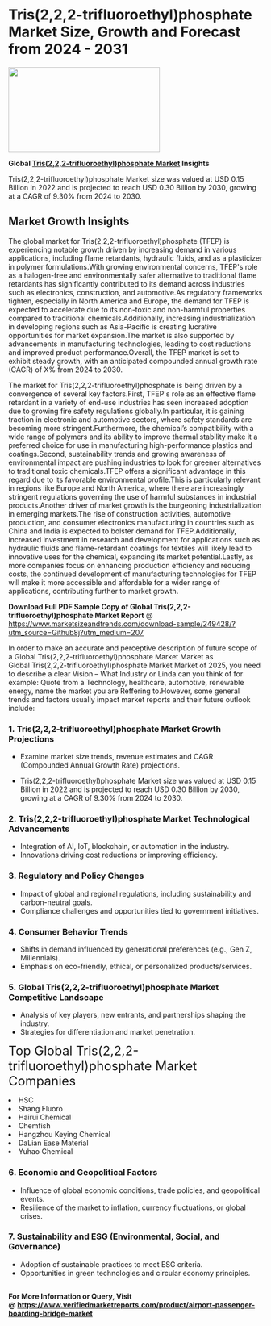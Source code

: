 <H1>Tris(2,2,2-trifluoroethyl)phosphate Market Size, Growth and Forecast from 2024 - 2031</H1><img class="aligncenter size-medium wp-image-584254" src="https://thirdeyenews.in/wp-content/uploads/2024/09/Global-Market-Research-300x168.jpeg" alt="" width="300" height="168" /><p><strong>Global&nbsp;<a href="https://www.marketsizeandtrends.com/download-sample/249428/?utm_source=Github8j?utm_medium=207">Tris(2,2,2-trifluoroethyl)phosphate Market</a> Insights</strong></p><p>Tris(2,2,2-trifluoroethyl)phosphate Market size was valued at USD 0.15 Billion in 2022 and is projected to reach USD 0.30 Billion by 2030, growing at a CAGR of 9.30% from 2024 to 2030.</p><p><h2>Market Growth Insights</h2> <p>The global market for Tris(2,2,2-trifluoroethyl)phosphate (TFEP) is experiencing notable growth driven by increasing demand in various applications, including flame retardants, hydraulic fluids, and as a plasticizer in polymer formulations.With growing environmental concerns, TFEP's role as a halogen-free and environmentally safer alternative to traditional flame retardants has significantly contributed to its demand across industries such as electronics, construction, and automotive.As regulatory frameworks tighten, especially in North America and Europe, the demand for TFEP is expected to accelerate due to its non-toxic and non-harmful properties compared to traditional chemicals.Additionally, increasing industrialization in developing regions such as Asia-Pacific is creating lucrative opportunities for market expansion.The market is also supported by advancements in manufacturing technologies, leading to cost reductions and improved product performance.Overall, the TFEP market is set to exhibit steady growth, with an anticipated compounded annual growth rate (CAGR) of X% from 2024 to 2030.</p> <p>The market for Tris(2,2,2-trifluoroethyl)phosphate is being driven by a convergence of several key factors.First, TFEP's role as an effective flame retardant in a variety of end-use industries has seen increased adoption due to growing fire safety regulations globally.In particular, it is gaining traction in electronic and automotive sectors, where safety standards are becoming more stringent.Furthermore, the chemical’s compatibility with a wide range of polymers and its ability to improve thermal stability make it a preferred choice for use in manufacturing high-performance plastics and coatings.Second, sustainability trends and growing awareness of environmental impact are pushing industries to look for greener alternatives to traditional toxic chemicals.TFEP offers a significant advantage in this regard due to its favorable environmental profile.This is particularly relevant in regions like Europe and North America, where there are increasingly stringent regulations governing the use of harmful substances in industrial products.Another driver of market growth is the burgeoning industrialization in emerging markets.The rise of construction activities, automotive production, and consumer electronics manufacturing in countries such as China and India is expected to bolster demand for TFEP.Additionally, increased investment in research and development for applications such as hydraulic fluids and flame-retardant coatings for textiles will likely lead to innovative uses for the chemical, expanding its market potential.Lastly, as more companies focus on enhancing production efficiency and reducing costs, the continued development of manufacturing technologies for TFEP will make it more accessible and affordable for a wider range of applications, contributing further to market growth.<p><span class=""><strong>Download Full PDF Sample Copy of Global Tris(2,2,2-trifluoroethyl)phosphate Market Report</strong> @ <a href="https://www.marketsizeandtrends.com/download-sample/249428/?utm_source=Github8j?utm_medium=207" target="_blank">https://www.marketsizeandtrends.com/download-sample/249428/?utm_source=Github8j?utm_medium=207</a></span></p><p>In order to make an accurate and perceptive description of future scope of a Global&nbsp;Tris(2,2,2-trifluoroethyl)phosphate Market Market as Global&nbsp;Tris(2,2,2-trifluoroethyl)phosphate Market Market of 2025, you need to describe a clear Vision &ndash; What Industry or Linda can you think of for example: Quote from a Technology, healthcare, automotive, renewable energy, name the market you are Reffering to.However, some general trends and factors usually impact market reports and their future outlook include:</p><h3>1.&nbsp;<strong>Tris(2,2,2-trifluoroethyl)phosphate Market Growth Projections</strong></h3><ul><li>Examine market size trends, revenue estimates and CAGR (Compounded Annual Growth Rate) projections.</li><li><p>Tris(2,2,2-trifluoroethyl)phosphate Market size was valued at USD 0.15 Billion in 2022 and is projected to reach USD 0.30 Billion by 2030, growing at a CAGR of 9.30% from 2024 to 2030.</p></li></ul><h3>2.&nbsp;<strong>Tris(2,2,2-trifluoroethyl)phosphate Market Technological Advancements</strong></h3><ul><li>Integration of AI, IoT, blockchain, or automation in the industry.</li><li>Innovations driving cost reductions or improving efficiency.</li></ul><h3>3.&nbsp;<strong>Regulatory and Policy Changes</strong></h3><ul><li>Impact of global and regional regulations, including sustainability and carbon-neutral goals.</li><li>Compliance challenges and opportunities tied to government initiatives.</li></ul><h3>4.&nbsp;<strong>Consumer Behavior Trends</strong></h3><ul><li>Shifts in demand influenced by generational preferences (e.g., Gen Z, Millennials).</li><li>Emphasis on eco-friendly, ethical, or personalized products/services.</li></ul><h3>5.&nbsp;<strong>Global Tris(2,2,2-trifluoroethyl)phosphate Market Competitive Landscape</strong></h3><ul><li>Analysis of key players, new entrants, and partnerships shaping the industry.</li><li>Strategies for differentiation and market penetration.</li></ul><p data-pm-slice="1 1 []"><span style="color: inherit; font-family: inherit; font-size: 25px;">Top Global Tris(2,2,2-trifluoroethyl)phosphate Market Companies</span></p><div class="" data-test-id=""><p><li>HSC</li><li> Shang Fluoro</li><li> Hairui Chemical</li><li> Chemfish</li><li> Hangzhou Keying Chemical</li><li> DaLian Ease Material</li><li> Yuhao Chemical</li></p></div><h3>6.&nbsp;<strong>Economic and Geopolitical Factors</strong></h3><ul><li>Influence of global economic conditions, trade policies, and geopolitical events.</li><li>Resilience of the market to inflation, currency fluctuations, or global crises.</li></ul><h3>7.&nbsp;<strong>Sustainability and ESG (Environmental, Social, and Governance)</strong></h3><ul><li>Adoption of sustainable practices to meet ESG criteria.</li><li>Opportunities in green technologies and circular economy principles.</li></ul><h2><strong style="font-size: 14px;">For More Information or Query, Visit @&nbsp;</strong><a style="background-color: #ffffff; font-size: 14px;" href="https://www.marketsizeandtrends.com/report/tris-2-2-2-trifluoroethyl-phosphate-market/" target="_blank">https://www.verifiedmarketreports.com/product/airport-passenger-boarding-bridge-market</a></h2>